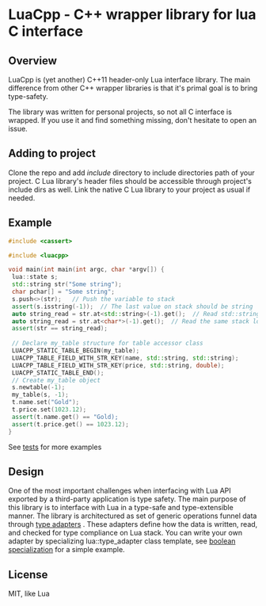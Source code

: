 # LuaCpp - C++ wrapper library for lua C interface #

## Overview ##

LuaCpp is (yet another) C++11 header-only Lua interface library. 
The main difference from other C++ wrapper libraries is that it's
primal goal is to bring type-safety.

The library was written for personal projects, so not all C interface
is wrapped. If you use it and find something missing, don't hesitate
to open an issue.

## Adding to project ##
Clone the repo and add *include* directory to include directories path
of your project.
C Lua library's header files should be accessible through project's include
dirs as well. Link the native C Lua library to your project as usual if needed.

## Example ##

```c++
#include <cassert>

#include <luacpp>

void main(int main(int argc, char *argv[]) {
 lua::state s;
 std::string str("Some string");
 char pchar[] = "Some string";
 s.push<>(str);   // Push the variable to stack 
 assert(s.isstring(-1));  // The last value on stack should be string
 auto string_read = str.at<std::string>(-1).get();  // Read std::string from stack
 auto string_read = str.at<char*>(-1).get();  // Read the same stack location as const char*
 assert(str == string_read);
 
 // Declare my_table structure for table accessor class
 LUACPP_STATIC_TABLE_BEGIN(my_table);
 LUACPP_TABLE_FIELD_WITH_STR_KEY(name, std::string, std::string);
 LUACPP_TABLE_FIELD_WITH_STR_KEY(price, std::string, double);
 LUACPP_STATIC_TABLE_END();
 // Create my_table object
 s.newtable(-1);
 my_table(s, -1);
 t.name.set("Gold");
 t.price.set(1023.12);
 assert(t.name.get() == "Gold);
 assert(t.price.get() == 1023.12);
}
```

See [tests](test/luacpp_test.cpp) for more examples

## Design ##

One of the most important challenges when interfacing with Lua API exported by a third-party application
is type safety. The main purpose of this library is to interface with Lua in a type-safe and type-extensible manner.
The library is architectured as set of generic operations funnel data through [type adapters](src/types) .
These adapters define how the data is written, read, and checked for type compliance on Lua stack.
You can write your own adapter by specializing lua::type_adapter class template, see [boolean specialization](src/types/boolean.hpp) for a simple example.

## License ##
MIT, like Lua

